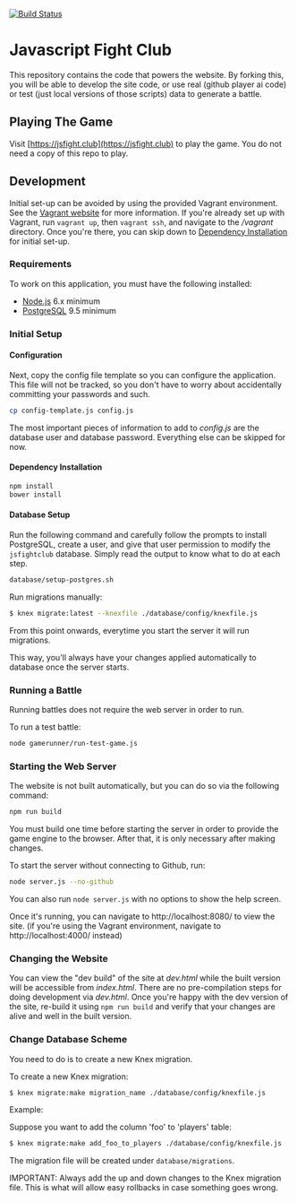 [![Build Status](https://travis-ci.org/JSJitsu/ai-battle-website.svg?branch=master)](https://travis-ci.org/JSJitsu/ai-battle-website)
# Javascript Fight Club

This repository contains the code that powers the website. By forking this, you will be able to develop the site code, or use real (github player ai code) or test (just local versions of those scripts) data to generate a battle.

## Playing The Game
Visit [https://jsfight.club](https://jsfight.club) to play the game. You do not need a copy of this repo to play.

## Development

Initial set-up can be avoided by using the provided Vagrant environment. See the [Vagrant website](https://www.vagrantup.com/) for more information. If you're already set up with Vagrant, run `vagrant up`, then `vagrant ssh`, and navigate to the _/vagrant_ directory. Once you're there, you can skip down to [Dependency Installation](#dependency-installation) for initial set-up.

### Requirements

To work on this application, you must have the following installed:

- [Node.js](http://nodejs.org/) 6.x minimum
- [PostgreSQL](http://www.postgresql.org/) 9.5 minimum

### Initial Setup

#### Configuration

Next, copy the config file template so you can configure the application. This file will not be tracked, so you don't have to worry about accidentally committing your passwords and such.

```sh
cp config-template.js config.js
```

The most important pieces of information to add to  _config.js_ are the database user and database password. Everything else can be skipped for now.

#### Dependency Installation

```sh
npm install
bower install
```
#### Database Setup

Run the following command and carefully follow the prompts to install PostgreSQL, create a user, and give that user permission to modify the `jsfightclub` database. Simply read the output to know what to do at each step.

```sh
database/setup-postgres.sh
```

Run migrations manually:

```sh
$ knex migrate:latest --knexfile ./database/config/knexfile.js
```

From this point onwards, everytime you start the server it will run migrations.

This way, you'll always have your changes applied automatically to database once the server starts.

### Running a Battle

Running battles does not require the web server in order to run.

To run a test battle:

```sh
node gamerunner/run-test-game.js
```

### Starting the Web Server

The website is not built automatically, but you can do so via the following command:

```sh
npm run build
```

You must build one time before starting the server in order to provide the game engine to the browser. After that, it is only necessary after making changes.

To start the server without connecting to Github, run:

```sh
node server.js --no-github
```

You can also run `node server.js` with no options to show the help screen.

Once it's running, you can navigate to http://localhost:8080/ to view the site. (if you're using the Vagrant environment, navigate to http://localhost:4000/ instead)

### Changing the Website
You can view the "dev build" of the site at _dev.html_ while the built version will be accessible from _index.html_. There are no pre-compilation steps for doing development via _dev.html_. Once you're happy with the dev version of the site, re-build it using `npm run build` and verify that your changes are alive and well in the built version.

### Change Database Scheme

You need to do is to create a
new Knex migration.

To create a new Knex migration:

```sh
$ knex migrate:make migration_name ./database/config/knexfile.js
```
Example:

Suppose you want to add the column 'foo' to 'players' table:

```sh
$ knex migrate:make add_foo_to_players ./database/config/knexfile.js
```

The migration file will be created under ```database/migrations```.

IMPORTANT: Always add the up and down changes to the Knex migration file. This is what
will allow easy rollbacks in case something goes wrong.
